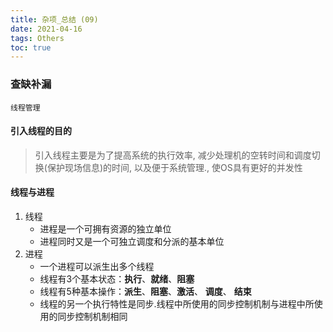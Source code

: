 ```yaml
---
title: 杂项_总结 (09)
date: 2021-04-16
tags: Others
toc: true
---
```


### 查缺补漏
    线程管理

<!-- more -->

#### 引入线程的目的
> 引入线程主要是为了提高系统的执行效率, 减少处理机的空转时间和调度切换(保护现场信息)的时间, 以及便于系统管理., 使OS具有更好的并发性

#### 线程与进程
1. 线程
    * 进程是一个可拥有资源的独立单位
    * 进程同时又是一个可独立调度和分派的基本单位
2. 进程
    * 一个进程可以派生出多个线程
    * 线程有3个基本状态：**执行**、**就绪**、**阻塞**
    * 线程有5种基本操作：**派生**、**阻塞**、**激活**、 **调度**、 **结束**
    * 线程的另一个执行特性是同步.线程中所使用的同步控制机制与进程中所使用的同步控制机制相同



